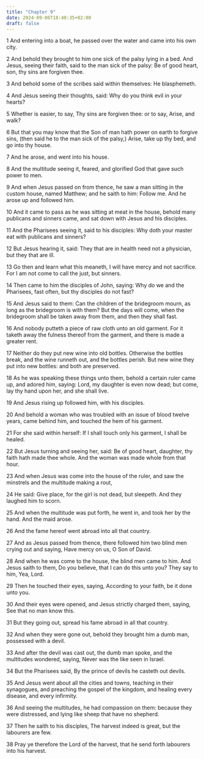 ```yaml
---
title: "Chapter 9"
date: 2024-09-06T18:40:35+02:00
draft: false
---
```




1 And entering into a boat, he passed over the water and came into his own city.

2 And behold they brought to him one sick of the palsy lying in a bed. And Jesus, seeing their faith, said to the man sick of the palsy: Be of good heart, son, thy sins are forgiven thee.

3 And behold some of the scribes said within themselves: He blasphemeth.

4 And Jesus seeing their thoughts, said: Why do you think evil in your hearts?

5 Whether is easier, to say, Thy sins are forgiven thee: or to say, Arise, and walk?

6 But that you may know that the Son of man hath power on earth to forgive sins, (then said he to the man sick of the palsy,) Arise, take up thy bed, and go into thy house.

7 And he arose, and went into his house.

8 And the multitude seeing it, feared, and glorified God that gave such power to men.

9 And when Jesus passed on from thence, he saw a man sitting in the custom house, named Matthew; and he saith to him: Follow me. And he arose up and followed him.

10 And it came to pass as he was sitting at meat in the house, behold many publicans and sinners came, and sat down with Jesus and his disciples.

11 And the Pharisees seeing it, said to his disciples: Why doth your master eat with publicans and sinners?

12 But Jesus hearing it, said: They that are in health need not a physician, but they that are ill.

13 Go then and learn what this meaneth, I will have mercy and not sacrifice. For I am not come to call the just, but sinners.

14 Then came to him the disciples of John, saying: Why do we and the Pharisees, fast often, but thy disciples do not fast?

15 And Jesus said to them: Can the children of the bridegroom mourn, as long as the bridegroom is with them? But the days will come, when the bridegroom shall be taken away from them, and then they shall fast.

16 And nobody putteth a piece of raw cloth unto an old garment. For it taketh away the fulness thereof from the garment, and there is made a greater rent.

17 Neither do they put new wine into old bottles. Otherwise the bottles break, and the wine runneth out, and the bottles perish. But new wine they put into new bottles: and both are preserved.

18 As he was speaking these things unto them, behold a certain ruler came up, and adored him, saying: Lord, my daughter is even now dead; but come, lay thy hand upon her, and she shall live.

19 And Jesus rising up followed him, with his disciples.

20 And behold a woman who was troubled with an issue of blood twelve years, came behind him, and touched the hem of his garment.

21 For she said within herself: If I shall touch only his garment, I shall be healed.

22 But Jesus turning and seeing her, said: Be of good heart, daughter, thy faith hath made thee whole. And the woman was made whole from that hour.

23 And when Jesus was come into the house of the ruler, and saw the minstrels and the multitude making a rout,

24 He said: Give place, for the girl is not dead, but sleepeth. And they laughed him to scorn.

25 And when the multitude was put forth, he went in, and took her by the hand. And the maid arose.

26 And the fame hereof went abroad into all that country.

27 And as Jesus passed from thence, there followed him two blind men crying out and saying, Have mercy on us, O Son of David.

28 And when he was come to the house, the blind men came to him. And Jesus saith to them, Do you believe, that I can do this unto you? They say to him, Yea, Lord.

29 Then he touched their eyes, saying, According to your faith, be it done unto you.

30 And their eyes were opened, and Jesus strictly charged them, saying, See that no man know this.

31 But they going out, spread his fame abroad in all that country.

32 And when they were gone out, behold they brought him a dumb man, possessed with a devil.

33 And after the devil was cast out, the dumb man spoke, and the multitudes wondered, saying, Never was the like seen in Israel.

34 But the Pharisees said, By the prince of devils he casteth out devils.

35 And Jesus went about all the cities and towns, teaching in their synagogues, and preaching the gospel of the kingdom, and healing every disease, and every infirmity.

36 And seeing the multitudes, he had compassion on them: because they were distressed, and lying like sheep that have no shepherd.

37 Then he saith to his disciples, The harvest indeed is great, but the labourers are few.

38 Pray ye therefore the Lord of the harvest, that he send forth labourers into his harvest.

